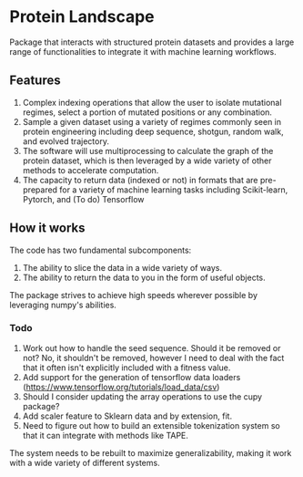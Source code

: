 # Protein Landscape

Package that interacts with structured protein datasets and provides a large
range of functionalities to integrate it with machine learning workflows.

## Features

1. Complex indexing operations that allow the user to isolate mutational regimes, select a portion of mutated positions or any combination.
2. Sample a given dataset using a variety of regimes commonly seen in protein engineering including deep sequence, shotgun, random walk, and evolved trajectory.
3. The software will use multiprocessing to calculate the graph of the protein dataset, which is then leveraged by a wide
variety of other methods to accelerate computation.
4. The capacity to return data (indexed or not) in formats that are pre-prepared for a variety of machine learning tasks including Scikit-learn, Pytorch, and (To do) Tensorflow

## How it works

The code has two fundamental subcomponents:
1.   The ability to slice the data in a wide variety of ways.
2.   The ability to return the data to you in the form of useful objects.

The package strives to achieve high speeds wherever possible by leveraging numpy's abilities.

### Todo

1. Work out how to handle the seed sequence. Should it be removed or not?
    No, it shouldn't be removed, however I need to deal with the fact that it often isn't explicitly included with a fitness value.
2. Add support for the generation of tensorflow data loaders (https://www.tensorflow.org/tutorials/load_data/csv)
3. Should I consider updating the array operations to use the cupy package?
4. Add scaler feature to Sklearn data and by extension, fit.
5. Need to figure out how to build an extensible tokenization system so that it can integrate with methods like TAPE.

The system needs to be rebuilt to maximize generalizability, making it work with a wide variety of different systems.
